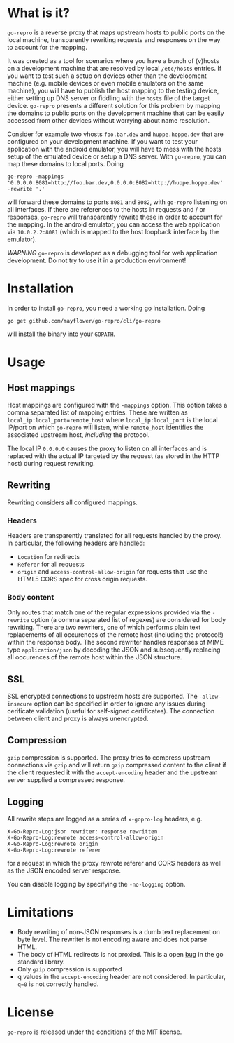 # What is it?

`go-repro` is a reverse proxy that maps upstream hosts to public ports on the local
machine, transparently rewriting requests and responses on the way to account for
the mapping.

It was created as a tool for scenarios where you have a bunch of
(v)hosts on a development machine that are resolved by local
`/etc/hosts` entries. If you want to test such a setup on devices other
than the development machine (e.g. mobile devices or even mobile emulators on the
same machine), you will have to publish the host mapping to the testing device,
either setting up DNS server or fiddling with the `hosts` file of the target
device. `go-repro` presents a different solution for this problem by mapping the
domains to public ports on the development machine that can be easily accessed from
other devices without worrying about name resolution.


Consider for example two vhosts `foo.bar.dev` and `huppe.hoppe.dev` that are
configured on your development machine. If you want to test your application with
the android emulator, you will have to mess with the hosts setup of the emulated
device or setup a DNS server. With `go-repro`, you can map these domains to local
ports. Doing

    go-repro -mappings '0.0.0.0:8081=http://foo.bar.dev,0.0.0.0:8082=http://huppe.hoppe.dev' -rewrite '.'

 will forward these domains to ports `8081` and `8082`, with `go-repro` listening
 on all interfaces. If there are references to the hosts in requests and / or
 responses, `go-repro` will transparently rewrite these in order to account for the
 mapping. In the android emulator, you can access the web application via `10.0.2.2:8081`
 (which is mapped to the host loopback interface by the emulator).

*WARNING* `go-repro` is developed as a debugging tool for web application development.
Do not try to use it in a production environment!

# Installation

 In order to install `go-repro`, you need a working [go](https://golang.org/)
 installation. Doing

    go get github.com/mayflower/go-repro/cli/go-repro

 will install the binary into your `GOPATH`.

# Usage

## Host mappings

 Host mappings are configured with the `-mappings` option. This option takes a comma
 separated list of mapping entries. These are written as `local_ip:local_port=remote_host`
 where `local_ip:local_port` is the local IP/port on which `go-repro` will listen, while `remote_host`
 identifies the associated upstream host, _including_ the protocol.

 The local IP `0.0.0.0` causes the proxy to listen on all interfaces and is replaced
 with the actual IP targeted by the request (as stored in the HTTP host) during
 request rewriting.

## Rewriting

Rewriting considers all configured mappings.

### Headers

 Headers are transparently translated for all requests handled by the proxy. In
 particular, the following headers are handled:

  * `Location` for redirects
  * `Referer` for all requests
  * `origin` and `access-control-allow-origin` for requests that use the HTML5 CORS spec for cross origin requests.

### Body content

 Only routes that match one of the regular expressions provided via the
 `-rewrite` option (a comma separated list of regexes) are considered for body
 rewriting. There are two rewriters, one of which performs plain text replacements
 of all occurences of the remote host (including the protocol!) within the response
 body. The second rewriter handles responses of MIME type `application/json` by
 decoding the JSON and subsequently replacing all occurences of the remote host within
 the JSON structure.

## SSL

SSL encrypted connections to upstream hosts are supported. The `-allow-insecure`
option can be specified in order to ignore any issues during cerificate validation
(useful for self-signed certificates). The connection between client and proxy is
always unencrypted.

## Compression

`gzip` compression is supported. The proxy tries to compress upstream connections
via `gzip` and will return `gzip` compressed content to the client if the client
requested it with the `accept-encoding` header and the upstream server supplied a
compressed response.

## Logging

All rewrite steps are logged as a series of `x-gopro-log` headers, e.g.

    X-Go-Repro-Log:json rewriter: response rewritten
    X-Go-Repro-Log:rewrote access-control-allow-origin
    X-Go-Repro-Log:rewrote origin
    X-Go-Repro-Log:rewrote referer

for a request in which the proxy rewrote referer and CORS headers as well as the
JSON encoded server response.

You can disable logging by specifying the `-no-logging` option.

# Limitations

 * Body rewriting of non-JSON responses is a dumb text replacement on byte level.
   The rewriter is not encoding aware and does not parse HTML.
 * The body of HTML redirects is not proxied. This is a open
   [bug](https://github.com/golang/go/issues/10069) in the go standard library.
 * Only `gzip` compression is supported
 * q values in the `accept-encoding` header are not considered. In particular,
   `q=0` is not correctly handled.

# License

`go-repro` is released under the conditions of the MIT license.
